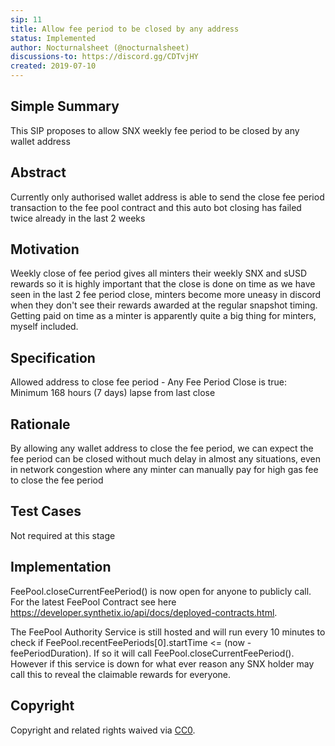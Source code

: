 ```yaml
---
sip: 11
title: Allow fee period to be closed by any address 
status: Implemented
author: Nocturnalsheet (@nocturnalsheet)
discussions-to: https://discord.gg/CDTvjHY
created: 2019-07-10
---
```



## Simple Summary
<!--"If you can't explain it simply, you don't understand it well enough." Provide a simplified and layman-accessible explanation of the SIP.-->
This SIP proposes to allow SNX weekly fee period to be closed by any wallet address 

## Abstract
<!--A short (~200 word) description of the technical issue being addressed.-->
Currently only authorised wallet address is able to send the close fee period transaction to the fee pool contract and this auto bot closing has failed twice already in the last 2 weeks

## Motivation
<!--The motivation is critical for SIPs that want to change Synthetix. It should clearly explain why the existing protocol specification is inadequate to address the problem that the SIP solves. SIP submissions without sufficient motivation may be rejected outright.-->
Weekly close of fee period gives all minters their weekly SNX and sUSD rewards so it is highly important that the close is done on time as we have seen in the last 2 fee period close, minters become more uneasy in discord when they don't see their rewards awarded at the regular snapshot timing. Getting paid on time as a minter is apparently quite a big thing for minters, myself included.  

## Specification
<!--The technical specification should describe the syntax and semantics of any new feature.-->
Allowed address to close fee period - Any
Fee Period Close is true: Minimum 168 hours (7 days) lapse from last close 

## Rationale
<!--The rationale fleshes out the specification by describing what motivated the design and why particular design decisions were made. It should describe alternate designs that were considered and related work, e.g. how the feature is supported in other languages. The rationale may also provide evidence of consensus within the community, and should discuss important objections or concerns raised during discussion.-->

By allowing any wallet address to close the fee period, we can expect the fee period can be closed without much delay in almost any situations, even in network congestion where any minter can manually pay for high gas fee to close the fee period
 
## Test Cases
<!--Test cases for an implementation are mandatory for SIPs but can be included with the implementation..-->
Not required at this stage

## Implementation
<!--The implementations must be completed before any SIP is given status "Implemented", but it need not be completed before the SIP is "Approved". While there is merit to the approach of reaching consensus on the specification and rationale before writing code, the principle of "rough consensus and running code" is still useful when it comes to resolving many discussions of API details.-->
FeePool.closeCurrentFeePeriod() is now open for anyone to publicly call. For the latest FeePool Contract see here https://developer.synthetix.io/api/docs/deployed-contracts.html.

The FeePool Authority Service is still hosted and will run every 10 minutes to check if FeePool.recentFeePeriods[0].startTime <= (now - feePeriodDuration). If so it will call FeePool.closeCurrentFeePeriod(). However if this service is down for what ever reason any SNX holder may call this to reveal the claimable rewards for everyone. 


## Copyright
Copyright and related rights waived via [CC0](https://creativecommons.org/publicdomain/zero/1.0/).
